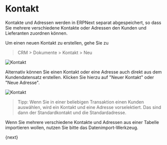 <!-- add-breadcrumbs -->
# Kontakt


Kontakte und Adressen werden in ERPNext separat abgespeichert, so dass Sie mehrere verschiedene Kontakte oder Adressen den Kunden und Lieferanten zuordnen können.

Um einen neuen Kontakt zu erstellen, gehe Sie zu

> CRM > Dokumente > Kontakt > Neu

<img class="screenshot" alt="Kontakt" src="{{docs_base_url}}/v12/assets/img/crm/contact.png">

Alternativ können Sie einen Kontakt oder eine Adresse auch direkt aus dem Kundendatensatz erstellen. Klicken Sie hierzu auf "Neuer Kontakt" oder "Neue Adresse".

<img class="screenshot" alt="Kontakt" src="{{docs_base_url}}/v12/assets/img/crm/contact-from-cust.png">

> Tipp: Wenn Sie in einer beliebigen Transaktion einen Kunden auswählen, wird ein Kontakt und eine Adresse vorselektiert. Das sind dann der Standardkontakt und die Standardadresse.

Wenn Sie mehrere verschiedene Kontakte und Adressen aus einer Tabelle importieren wollen, nutzen Sie bitte das Datenimport-Werkzeug.

{next}
